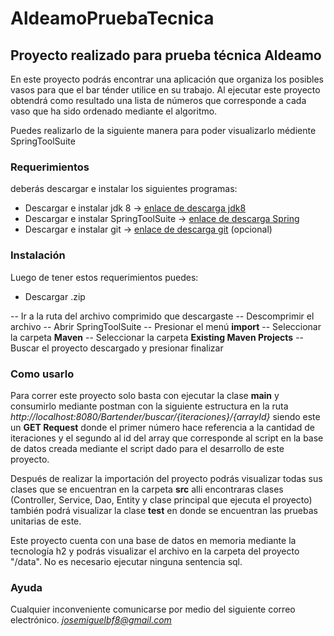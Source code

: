 # AldeamoPruebaTecnica

## Proyecto realizado para prueba técnica Aldeamo

En este proyecto podrás encontrar una aplicación que organiza los posibles vasos para que el bar ténder utilice en su trabajo. Al ejecutar este proyecto obtendrá como resultado una lista de números que corresponde a cada vaso que ha sido ordenado mediante el algoritmo.

Puedes realizarlo de la siguiente manera para poder visualizarlo médiente SpringToolSuite

### Requerimientos

deberás descargar e instalar los siguientes programas:
- Descargar e instalar jdk 8 -> [enlace de descarga jdk8](https://www.oracle.com/co/java/technologies/javase/javase8-archive-downloads.html)
- Descargar e instalar SpringToolSuite -> [enlace de descarga Spring](hhttps://spring.io/tools)
- Descargar e instalar git -> [enlace de descarga git](https://git-scm.com/downloads) (opcional)

### Instalación

Luego de tener estos requerimientos puedes:
- Descargar .zip

-- Ir a la ruta del archivo comprimido que descargaste
-- Descomprimir el archivo
-- Abrir SpringToolSuite
--   Presionar el menú **import**
-- Seleccionar la carpeta **Maven**
-- Seleccionar la carpeta **Existing Maven Projects**
-- Buscar el proyecto descargado y presionar finalizar

### Como usarlo

Para correr este proyecto solo basta con ejecutar la clase **main** y consumirlo mediante postman con la siguiente estructura en la ruta *http://localhost:8080/Bartender/buscar/{iteraciones}/{arrayId}* siendo este un **GET Request**
donde el primer número hace referencia a la cantidad de iteraciones y el segundo al id del array que corresponde al script en la base de datos creada mediante el script dado para el desarrollo de este proyecto.

Después de realizar la importación del proyecto podrás visualizar todas sus clases que se encuentran en la carpeta **src** alli encontraras clases (Controller, Service, Dao, Entity y clase principal que ejecuta el proyecto) también podrá visualizar la clase **test** en donde se encuentran las pruebas unitarias de este.

Este proyecto cuenta con una base de datos en memoria mediante la tecnología h2 y podrás visualizar el archivo en la carpeta del proyecto "/data". No es necesario ejecutar ninguna sentencia sql.

### Ayuda

Cualquier inconveniente comunicarse por medio del siguiente correo electrónico.
*josemiguelbf8@gmail.com*
